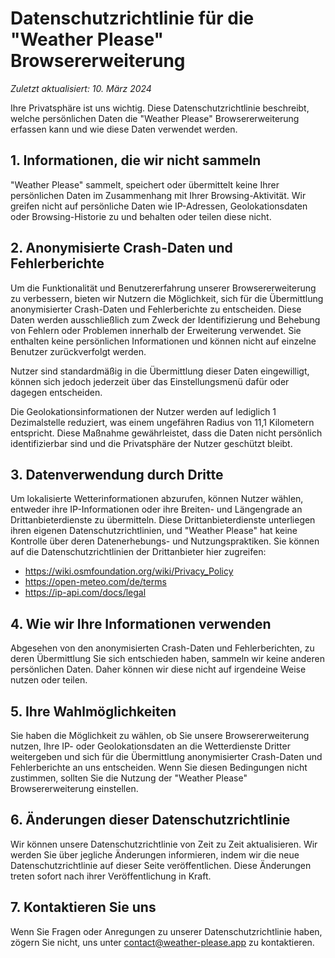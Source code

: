 # Datenschutzrichtlinie für die "Weather Please" Browsererweiterung

_Zuletzt aktualisiert: 10. März 2024_

Ihre Privatsphäre ist uns wichtig. Diese Datenschutzrichtlinie beschreibt, welche persönlichen Daten die "Weather Please" Browsererweiterung erfassen kann und wie diese Daten verwendet werden.

## 1. Informationen, die wir nicht sammeln

"Weather Please" sammelt, speichert oder übermittelt keine Ihrer persönlichen Daten im Zusammenhang mit Ihrer Browsing-Aktivität. Wir greifen nicht auf persönliche Daten wie IP-Adressen, Geolokationsdaten oder Browsing-Historie zu und behalten oder teilen diese nicht.

## 2. Anonymisierte Crash-Daten und Fehlerberichte

Um die Funktionalität und Benutzererfahrung unserer Browsererweiterung zu verbessern, bieten wir Nutzern die Möglichkeit, sich für die Übermittlung anonymisierter Crash-Daten und Fehlerberichte zu entscheiden. Diese Daten werden ausschließlich zum Zweck der Identifizierung und Behebung von Fehlern oder Problemen innerhalb der Erweiterung verwendet. Sie enthalten keine persönlichen Informationen und können nicht auf einzelne Benutzer zurückverfolgt werden.

Nutzer sind standardmäßig in die Übermittlung dieser Daten eingewilligt, können sich jedoch jederzeit über das Einstellungsmenü dafür oder dagegen entscheiden.

Die Geolokationsinformationen der Nutzer werden auf lediglich 1 Dezimalstelle reduziert, was einem ungefähren Radius von 11,1 Kilometern entspricht. Diese Maßnahme gewährleistet, dass die Daten nicht persönlich identifizierbar sind und die Privatsphäre der Nutzer geschützt bleibt.

## 3. Datenverwendung durch Dritte

Um lokalisierte Wetterinformationen abzurufen, können Nutzer wählen, entweder ihre IP-Informationen oder ihre Breiten- und Längengrade an Drittanbieterdienste zu übermitteln. Diese Drittanbieterdienste unterliegen ihren eigenen Datenschutzrichtlinien, und "Weather Please" hat keine Kontrolle über deren Datenerhebungs- und Nutzungspraktiken. Sie können auf die Datenschutzrichtlinien der Drittanbieter hier zugreifen:

- https://wiki.osmfoundation.org/wiki/Privacy_Policy
- https://open-meteo.com/de/terms
- https://ip-api.com/docs/legal

## 4. Wie wir Ihre Informationen verwenden

Abgesehen von den anonymisierten Crash-Daten und Fehlerberichten, zu deren Übermittlung Sie sich entschieden haben, sammeln wir keine anderen persönlichen Daten. Daher können wir diese nicht auf irgendeine Weise nutzen oder teilen.

## 5. Ihre Wahlmöglichkeiten

Sie haben die Möglichkeit zu wählen, ob Sie unsere Browsererweiterung nutzen, Ihre IP- oder Geolokationsdaten an die Wetterdienste Dritter weitergeben und sich für die Übermittlung anonymisierter Crash-Daten und Fehlerberichte an uns entscheiden. Wenn Sie diesen Bedingungen nicht zustimmen, sollten Sie die Nutzung der "Weather Please" Browsererweiterung einstellen.

## 6. Änderungen dieser Datenschutzrichtlinie

Wir können unsere Datenschutzrichtlinie von Zeit zu Zeit aktualisieren. Wir werden Sie über jegliche Änderungen informieren, indem wir die neue Datenschutzrichtlinie auf dieser Seite veröffentlichen. Diese Änderungen treten sofort nach ihrer Veröffentlichung in Kraft.

## 7. Kontaktieren Sie uns

Wenn Sie Fragen oder Anregungen zu unserer Datenschutzrichtlinie haben, zögern Sie nicht, uns unter [contact@weather-please.app](mailto:contact@weather-please.app) zu kontaktieren.
